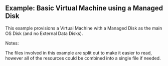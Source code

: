 ## Example: Basic Virtual Machine using a Managed Disk

This example provisions a Virtual Machine with a Managed Disk as the main OS Disk (and no External Data Disks).

Notes:

The files involved in this example are split out to make it easier to read, however all of the resources could be combined into a single file if needed.
